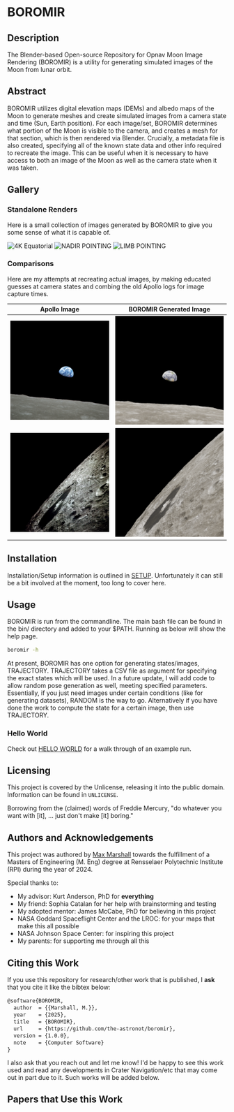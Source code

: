 # BOROMIR

## Description

The Blender-based Open-source Repository for Opnav Moon Image Rendering (BOROMIR) is a utility for generating simulated images of the Moon from lunar orbit.

## Abstract

BOROMIR utilizes digital elevation maps (DEMs) and albedo maps of the Moon to generate meshes and create simulated images from a camera state and time (Sun, Earth position). For each image/set, BOROMIR determines what portion of the Moon is visible to the camera, and creates a mesh for that section, which is then rendered via Blender. Crucially, a metadata file is also created, specifying all of the known state data and other info required to recreate the image. This can be useful when it is necessary to have access to both an image of the Moon as well as the camera state when it was taken.

## Gallery

### Standalone Renders

Here is a small collection of images generated by BOROMIR to give you some sense of what it is capable of.

![4K Equatorial](docs/gallery/4k_Equatorial.png)
![NADIR POINTING](docs/gallery/x_look_x.png)
![LIMB POINTING](docs/gallery/xy_look_y.png)

### Comparisons

Here are my attempts at recreating actual images, by making educated guesses at camera states and combing the old Apollo logs for image capture times.

| Apollo Image | BOROMIR Generated Image |
| ---------- | ----------------------- |
| ![Apollo 8 Earth Rise](docs/gallery/AS08-14-2383_resized.jpg) | ![BOROMIR's Earth Rise](docs/gallery/earth_rise.png) |
| ![Apollo 13 Tsiolkovsky Crater](docs/gallery/AS13-60-8626.jpg) | ![BOROMIR's Tsiolkovsky Crater](docs/gallery/tsiolkovsky.png) |

## Installation

Installation/Setup information is outlined in [SETUP](docs/SETUP.md). Unfortunately it can still be a bit involved at the moment, too long to cover here.

## Usage

BOROMIR is run from the commandline. The main bash file can be found in the bin/ directory and added to your $PATH. Running as below will show the help page.

``` bash
boromir -h
```

At present, BOROMIR has one option for generating states/images, TRAJECTORY. TRAJECTORY takes a CSV file as argument for specifying the exact states which will be used. In a future update, I will add code to allow random pose generation as well, meeting specified parameters. Essentially, if you just need images under certain conditions (like for generating datasets), RANDOM is the way to go. Alternatively if you have done the work to compute the state for a certain image, then use TRAJECTORY.

### Hello World

Check out [HELLO WORLD](docs/HELLO_WORLD.md) for a walk through of an example run.

## Licensing

This project is covered by the Unlicense, releasing it into the public domain. Information can be found in `UNLICENSE`.

Borrowing from the (claimed) words of Freddie Mercury, "do whatever you want with \[it\], ... just don't make \[it\] boring."

## Authors and Acknowledgements

This project was authored by [Max Marshall](https://www.github.com/the-astronot) towards the fulfillment of a Masters of Engineering (M. Eng) degree at Rensselaer Polytechnic Institute (RPI) during the year of 2024.

Special thanks to:

- My advisor: Kurt Anderson, PhD for **everything**
- My friend: Sophia Catalan for her help with brainstorming and testing
- My adopted mentor: James McCabe, PhD for believing in this project
- NASA Goddard Spaceflight Center and the LROC: for your maps that make this all possible
- NASA Johnson Space Center: for inspiring this project
- My parents: for supporting me through all this

## Citing this Work

If you use this repository for research/other work that is published, I **ask** that you cite it like the bibtex below:

```
@software{BOROMIR,
  author  = {{Marshall, M.}},
  year    = {2025},
  title   = {BOROMIR},
  url     = {https://github.com/the-astronot/boromir},
  version = {1.0.0},
  note    = {Computer Software}
}
```

I also ask that you reach out and let me know! I'd be happy to see this work used and read any developments in Crater Navigation/etc that may come out in part due to it. Such works will be added below.

## Papers that Use this Work


